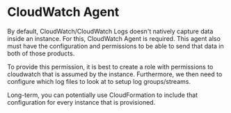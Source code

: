 # CloudWatch Agent

By default, CloudWatch/CloudWatch Logs doesn't natively capture data inside an instance. For this, CloudWatch Agent is required. This agent also must have the configuration and permissions to be able to send that data in both of those products.

To provide this permission, it is best to create a role with permissions to cloudwatch that is assumed by the instance. Furthermore, we then need to configure which log files to look at to setup log groups/streams.

Long-term, you can potentially use CloudFormation to include that configuration for every instance that is provisioned.
